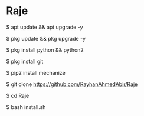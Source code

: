 # Raje
$ apt update && apt upgrade -y

$ pkg update && pkg upgrade -y

$ pkg install python && python2

$ pkg install git

$ pip2 install mechanize

$ git clone https://github.com/RayhanAhmedAbir/Raje

$ cd Raje

$ bash install.sh


